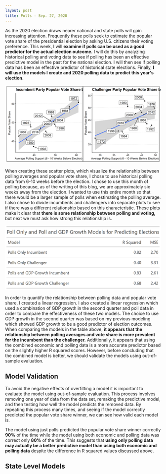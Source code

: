 ```yaml
---
layout: post
title: Polls - Sep. 27, 2020
---
```


As the 2020 election draws nearer national and state polls will gain increasing attention. Frequently these polls seek to estimate the popular vote share of the presidential election by asking U.S. citizens their voting preference. This week, I will **examine if polls can be used as a good predictor for the actual election outcome.** I will do this by analyzing historical polling and voting data to see if polling has been an effective predictive model in the past for the national election. I will then see if polling data has been an effective predictor of historical state elections. Finally, **I will use the models I create and 2020 polling data to predict this year's election.**

![picture](../images/poll_vote_plot.png)

When creating these scatter plots, which visualize the relationship between polling averages and popular vote share, I chose to use historical polling data from 6-10 weeks before the election. I chose to use this month of polling because, as of the writing of this blog, we are approximately six weeks away from the election. I wanted to use this entire month so that there would be a larger sample of polls when estimating the polling average. I also chose to divide incumbents and challengers into separate plots to see if there was a different relationship based on this characteristic. These plots make it clear that **there is some relationship between polling and voting,** but next we must ask how strong this relationship is. 

![picture](../images/poll_models_gt.png)

In order to quantify the relationship between polling data and popular vote share, I created a linear regression. I also created a linear regression which used a combination of GDP growth in the second quarter and poll data in order to compare the effectiveness of these two models. The choice to use GDP growth in the second quarter was based on my previous modeling which showed GDP growth to be a good predictor of election outcomes. When comparing the models in the table above, **it appears that the relationship between polling averages and vote share is more prevalent for the incumbent than the challenger.** Additionally, it appears that using the combined economic and polling data is a more accurate predictor based on the slightly higher R squared scores. However, before concluding that the combined model is better, we should validate the models using out-of-sample evaluation. 

## Model Validation

To avoid the negative effects of overfitting a model it is important to evaluate the model using out-of-sample evaluation. This process involves removing one year of data from the data set, remaking the predictive model, and then testing how well the model predicts the removed data. By repeating this process many times, and seeing if the model correctly predicted the popular vote share winner, we can see how valid each model is. 

The model using just polls predicted the popular vote share winner correctly **90%** of the time while the model using both economic and polling data was correct only **80%** of the time. This suggests that **using only polling data may actually be a better predictive model than using both economic and polling data** despite the difference in R squared values discussed above. 

## State Level Models